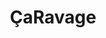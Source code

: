 ---
title: ÇaRavage
url: "/projets/caravage"
ordre: 2
mois: Février 2023
nbrGroupe: 5
type: Jeu vidéo
tags: "Graphisme, GameDesign, "
outils: AfterEffects, Figma, Illustrator, Visual Studio Code
draft : true

metaDescription:

description: 

illustration1: "/assets/images/projets/"
illustration2: "/assets/images/projets/"
illustration3: "/assets/images/projets/"

link: 
libelle: "Jouer à ÇaRavage"

next: /projets/
nextLibelle: 
previous: /projets/
previousLibelle: 
---